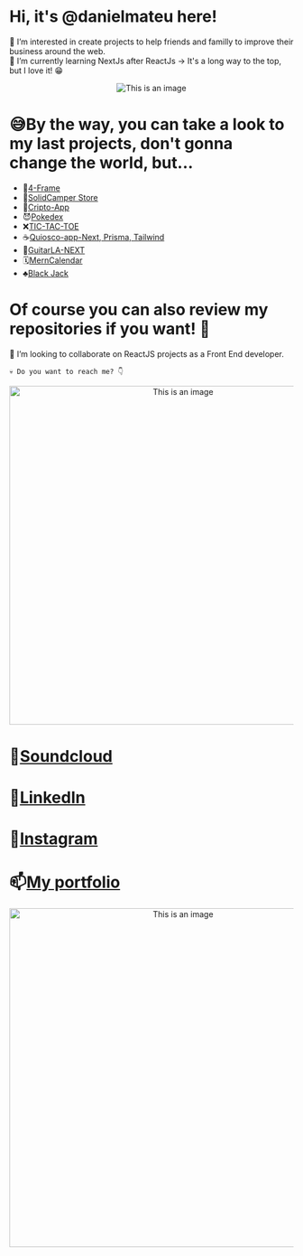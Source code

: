 # Hi, it's @danielmateu here! 

🐶 I’m interested in create projects to help friends and familly to improve their business around the web.  
🌱 I’m currently learning NextJs after ReactJs -> It's a long way to the top, but I love it! 😁

<!--
```
const aboutMe = {
  name: "Daniel Mateu",
  role: "Junior FullStack Developer",
  data: { 
      Linkedin: "https://www.linkedin.com/in/daniel-mateu-pardo/",
      Porfolio: "https://daniel-mateu-portfolio.vercel.app/"
      Resume: "https://github.com/danielmateu",
         },
  motivation: {
        soft_skills: [“Empathy”, “Reasoning”, “Change management”, “Flexibility”, “Active Learning”],
        hard_skills: {
          front_end: [“HTML”, “CSS”, “JS”, “TS”, “ES22”, “ReactJS”, “NextJS”, “Angular”, “Tailwind”, “Bootstrap”, “SASS”],
          back_end: [“NodeJS”, “Express”, “Docker”, “Postman”, “REST Server”, “Socket Server”, “npm”],
	  data_base: [“MySQL”, “PostgreSQL”, “MongoDB”],
          testing: ["JEST", "Cypress"]
        },
  project: "Learning everyday as much as I can! 😁",
       }
```

-->

<p align="center">
  <img src="https://blog.dankicode.com/wp-content/uploads/2019/07/o-que-e%CC%81-react-js.png" alt="This is an image">
</p>

# 😅By the way, you can take a look to my last projects, don't gonna change the world, but...

- 🦄[4-Frame](https://four-frame.vercel.app/)
- 🚙[SolidCamper Store](https://solidcamper.herokuapp.com/)
- 💸[Cripto-App](https://cryptos-psi.vercel.app/)
- 😈[Pokedex](https://pokemon-static-ngdj275rn-danielmateu.vercel.app/)
- ❌[TIC-TAC-TOE](https://tic-tac-toe-ecru-two.vercel.app/)
- ☕[Quiosco-app-Next, Prisma, Tailwind](https://quiosco-app-next.vercel.app/)
- 🎸[GuitarLA-NEXT](https://guitarla-next-black-mu.vercel.app/)
- 🗓️[MernCalendar](https://mern-calendar-dmateu.herokuapp.com)
- ♣️[Black Jack](https://black-jack-seven.vercel.app/)

# Of course you can also review my repositories if you want! 🥰

👾 I’m looking to collaborate on ReactJS projects as a Front End developer.


````
💀 Do you want to reach me? 👇
````
<p align="center">
  <img src="https://user-images.githubusercontent.com/76947258/194179021-4129d525-13ce-4ee5-be6f-295677bc7668.gif" alt="This is an image" width='600px'>
</p>

# 🎵[Soundcloud](https://soundcloud.com/danielmateupardo) 
# 👻[LinkedIn](https://www.linkedin.com/in/daniel-mateu-pardo/)
# 🥨[Instagram](https://www.instagram.com/danimateu86/)
# 📫[My portfolio](https://daniel-mateu-portfolio.vercel.app/)

<!-- [![Anurag's GitHub stats](https://github-readme-stats.vercel.app/api?username=danielmateu)](https://github.com/danielmateu/github-readme-stats) -->
<!-- [![Top Langs](https://github-readme-stats.vercel.app/api/top-langs/?username=danielmateu)](https://github.com/danielmateu/github-readme-stats) -->
<!-- [![Top Langs](https://github-readme-stats.vercel.app/api/top-langs/?username=anuraghazra&layout=compact)](https://github.com/anuraghazra/github-readme-stats) -->
<p align="center">
  <img src="https://github-readme-stats.vercel.app/api/top-langs/?username=danielmateu&layout=compact" alt="This is an image" width='600px'>
</p>



<!---
danielmateu/danielmateu is a ✨ special ✨ repository because its `README.md` (this file) appears on your GitHub profile.
You can click the Preview link to take a look at your changes.
--->
